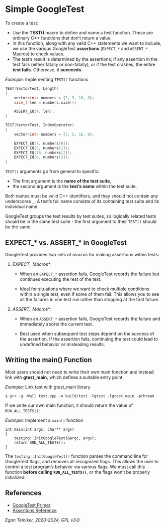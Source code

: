 # Simple GoogleTest

To create a test:

* Use the **TEST()** macro to define and name a test function. These are 
    ordinary C++ functions that don’t return a value.
* In this function, along with any valid C++ statements we want to include, 
    we use the various GoogleTest **assertions** (`EXPECT_*`  and `ASSERT_*` 
    Macros) to check values.
* The test’s result is determined by the assertions; if any assertion in 
    the test fails (either fatally or non-fatally), or if the test crashes, 
    the entire **test fails**. Otherwise, it **succeeds**.


_Example:_ Implementing `TEST()` functions
```C++
TEST(VectorTest, Length) 
{
    vector<int> numbers = {7, 5, 16, 8};
    size_t len = numbers.size();

    ASSERT_EQ(4, len);
}

TEST(VectorTest, IndexOperator) 
{
    vector<int> numbers = {7, 5, 16, 8};

    EXPECT_EQ(7, numbers[0]);
    EXPECT_EQ(5, numbers[1]);
    EXPECT_EQ(16, numbers[2]);
    EXPECT_EQ(8, numbers[3]);
}
```

`TEST()` arguments go from general to specific: 
* The first argument is the **name of the test suite**,
* the second argument is the **test’s name** within the test suite. 

Both names must be valid C++ identifiers, and they should not contain any 
underscores `_`. A test’s full name consists of its containing test suite 
and its individual name.

GoogleTest groups the test results by test suites, so logically related 
tests should be in the same test suite - the first argument to their `TEST()` 
should be the same.


## EXPECT_* vs. ASSERT_* in GoogleTest

GoogleTest provides two sets of macros for making assertions within tests:

1. **EXPECT_* Macros**:
    * When an `EXPECT_*` assertion fails, GoogleTest records the failure but 
        continues executing the rest of the test.

    * Ideal for situations where we want to check multiple conditions within 
        a single test, even if some of them fail. This allows you to see all 
        the failures in one test run rather than stopping at the first failure.

2. **ASSERT_* Macros**:
    * When an `ASSERT_*` assertion fails, GoogleTest records the failure and 
        immediately aborts the current test.

    * Best used when subsequent test steps depend on the success of the assertion. 
        If the assertion fails, continuing the test could lead to undefined behavior 
        or misleading results.

## Writing the main() Function

Most users should not need to write their own main function and instead link 
with **gtest_main**, which defines a suitable entry point. 

_Example:_ Link test with gtest_main library
```
$ g++ -g -Wall test.cpp -o build/test -lgtest -lgtest_main -pthread
```

If we write our own main function, it should return the value of 
`RUN_ALL_TESTS()`:

_Example:_ Implement a `main()` function
```
int main(int argc, char** argv)
{
    testing::InitGoogleTest(&argc, argv);
    return RUN_ALL_TESTS();
}
```

The `testing::InitGoogleTest()` function parses the command line for GoogleTest 
flags, and removes all recognized flags. This allows the user to control a test 
program’s behavior via various flags.
We must call this function **before calling `RUN_ALL_TESTS()`**, or the flags 
won’t be properly initialized.


## References
* [GoogleTest Primer](https://google.github.io/googletest/primer.html)
* [Assertions Reference](https://google.github.io/googletest/reference/assertions.html)

*Egon Teiniker, 2020-2024, GPL v3.0*